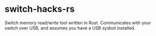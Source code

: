 # switch-hacks-rs
Switch memory read/write tool written in Rust. Communicates with your switch over USB, and assumes you have a USB sysbot installed.
